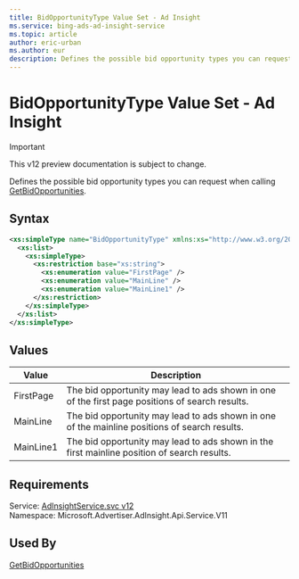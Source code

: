```yaml
---
title: BidOpportunityType Value Set - Ad Insight
ms.service: bing-ads-ad-insight-service
ms.topic: article
author: eric-urban
ms.author: eur
description: Defines the possible bid opportunity types you can request when calling GetBidOpportunities.
---
```

# BidOpportunityType Value Set - Ad Insight

> [!IMPORTANT]
> This v12 preview documentation is subject to change.

Defines the possible bid opportunity types you can request when calling [GetBidOpportunities](/bingads/ad-insight-service/getbidopportunities.md).

## Syntax
```xml
<xs:simpleType name="BidOpportunityType" xmlns:xs="http://www.w3.org/2001/XMLSchema">
  <xs:list>
    <xs:simpleType>
      <xs:restriction base="xs:string">
        <xs:enumeration value="FirstPage" />
        <xs:enumeration value="MainLine" />
        <xs:enumeration value="MainLine1" />
      </xs:restriction>
    </xs:simpleType>
  </xs:list>
</xs:simpleType>
```

## <a name="values"></a>Values

|Value|Description|
|-----------|---------------|
|<a name="firstpage"></a>FirstPage|The bid opportunity may lead to ads shown in one of the first page positions of search results.|
|<a name="mainline"></a>MainLine|The bid opportunity may lead to ads shown in one of the mainline positions of search results.|
|<a name="mainline1"></a>MainLine1|The bid opportunity may lead to ads shown in the first mainline position of search results.|

## Requirements
Service: [AdInsightService.svc v12](https://adinsight.api.bingads.microsoft.com/Api/Advertiser/AdInsight/v11/AdInsightService.svc)  
Namespace: Microsoft.Advertiser.AdInsight.Api.Service.V11  

## Used By
[GetBidOpportunities](getbidopportunities.md)  
